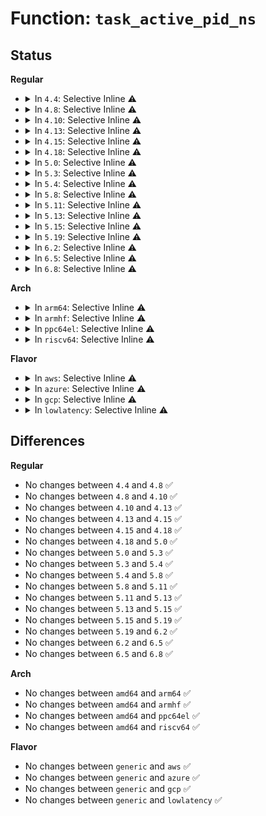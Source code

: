 # Function: <code>task_active_pid_ns</code>

## Status
<b>Regular</b>
<ul>
<li>
<details>
<summary>In <code>4.4</code>: Selective Inline ⚠️</summary>

```c
struct pid_namespace *task_active_pid_ns(struct task_struct *tsk);
```

**Collision:** Unique Global

**Inline:** Selective

**Transformation:** False

**Instances:**

```
In kernel/pid.c (ffffffff8109db2f)
Location: kernel/pid.c:545
Inline: True
Inline callers:
  - kernel/pid.c:find_get_pid
  - kernel/pid.c:pid_vnr
  - kernel/pid.c:__task_pid_nr_ns
  - kernel/pid.c:find_task_by_vpid
Direct callers:
  - kernel/fork.c:copy_process
  - kernel/fork.c:_do_fork
  - kernel/fork.c:_do_fork
  - kernel/exit.c:do_exit
  - kernel/sysctl_binary.c:do_sysctl
  - kernel/signal.c:__send_signal
  - kernel/signal.c:send_signal
  - kernel/signal.c:do_notify_parent_cldstop
  - kernel/signal.c:do_notify_parent
  - kernel/reboot.c:SYSC_reboot
  - kernel/acct.c:SyS_acct
  - kernel/acct.c:SyS_acct
  - kernel/acct.c:acct_process
  - kernel/cgroup.c:cgroup_pidlist_find
  - kernel/cgroup.c:pidlist_array_load
  - kernel/pid_namespace.c:pid_ns_ctl_handler
  - kernel/pid_namespace.c:pidns_get
  - kernel/pid_namespace.c:pidns_install
  - kernel/pid_namespace.c:copy_pid_ns
  - kernel/audit.c:audit_receive_msg
  - kernel/taskstats.c:add_del_listener
  - kernel/taskstats.c:taskstats_user_cmd
  - kernel/events/core.c:perf_event_alloc
  - fs/proc/root.c:proc_mount
  - fs/proc/loadavg.c:loadavg_proc_show
  - fs/fuse/dev.c:fuse_dev_do_write
  - fs/fuse/inode.c:fuse_conn_init
  - net/core/scm.c:__scm_send
```
**Symbols:**

```
ffffffff8109dd40-ffffffff8109dd67: task_active_pid_ns (STB_GLOBAL)
```
</details>
</li>
<li>
<details>
<summary>In <code>4.8</code>: Selective Inline ⚠️</summary>

```c
struct pid_namespace *task_active_pid_ns(struct task_struct *tsk);
```

**Collision:** Unique Global

**Inline:** Selective

**Transformation:** False

**Instances:**

```
In kernel/pid.c (ffffffff810a1439)
Location: kernel/pid.c:545
Inline: True
Inline callers:
  - kernel/pid.c:__task_pid_nr_ns
  - kernel/pid.c:pid_vnr
  - kernel/pid.c:find_get_pid
  - kernel/pid.c:find_task_by_vpid
Direct callers:
  - kernel/fork.c:_do_fork
  - kernel/fork.c:_do_fork
  - kernel/exit.c:do_exit
  - kernel/sysctl_binary.c:do_sysctl
  - kernel/signal.c:do_notify_parent_cldstop
  - kernel/signal.c:do_notify_parent
  - kernel/signal.c:send_signal
  - kernel/signal.c:__send_signal
  - kernel/reboot.c:SYSC_reboot
  - kernel/acct.c:acct_process
  - kernel/acct.c:SyS_acct
  - kernel/acct.c:SyS_acct
  - kernel/cgroup.c:cgroup_pidlist_start
  - kernel/cgroup.c:cgroup_pidlist_find
  - kernel/pid_namespace.c:pidns_install
  - kernel/pid_namespace.c:pidns_get
  - kernel/pid_namespace.c:pid_ns_ctl_handler
  - kernel/pid_namespace.c:copy_pid_ns
  - kernel/audit.c:audit_receive_msg
  - kernel/taskstats.c:taskstats_user_cmd
  - kernel/taskstats.c:add_del_listener
  - kernel/events/core.c:perf_event_alloc
  - fs/proc/root.c:proc_mount
  - fs/proc/loadavg.c:loadavg_proc_show
  - fs/fuse/dev.c:fuse_dev_do_write
  - fs/fuse/inode.c:fuse_conn_init
  - net/core/scm.c:__scm_send
```
**Symbols:**

```
ffffffff810a13a0-ffffffff810a13c7: task_active_pid_ns (STB_GLOBAL)
```
</details>
</li>
<li>
<details>
<summary>In <code>4.10</code>: Selective Inline ⚠️</summary>

```c
struct pid_namespace *task_active_pid_ns(struct task_struct *tsk);
```

**Collision:** Unique Global

**Inline:** Selective

**Transformation:** False

**Instances:**

```
In kernel/pid.c (ffffffff810a64f9)
Location: kernel/pid.c:545
Inline: True
Inline callers:
  - kernel/pid.c:__task_pid_nr_ns
  - kernel/pid.c:pid_vnr
  - kernel/pid.c:find_get_pid
  - kernel/pid.c:find_task_by_vpid
Direct callers:
  - kernel/fork.c:_do_fork
  - kernel/fork.c:_do_fork
  - kernel/exit.c:do_exit
  - kernel/sysctl_binary.c:do_sysctl
  - kernel/signal.c:do_notify_parent_cldstop
  - kernel/signal.c:do_notify_parent
  - kernel/signal.c:send_signal
  - kernel/signal.c:__send_signal
  - kernel/reboot.c:SYSC_reboot
  - kernel/acct.c:acct_process
  - kernel/acct.c:SyS_acct
  - kernel/acct.c:SyS_acct
  - kernel/cgroup.c:cgroup_pidlist_start
  - kernel/cgroup.c:cgroup_pidlist_find
  - kernel/pid_namespace.c:pidns_get_parent
  - kernel/pid_namespace.c:pidns_install
  - kernel/pid_namespace.c:pidns_get
  - kernel/pid_namespace.c:pid_ns_ctl_handler
  - kernel/pid_namespace.c:copy_pid_ns
  - kernel/audit.c:audit_receive_msg
  - kernel/taskstats.c:add_del_listener
  - kernel/events/core.c:perf_event_alloc
  - fs/proc/root.c:proc_mount
  - fs/proc/loadavg.c:loadavg_proc_show
  - fs/fuse/dev.c:fuse_dev_do_write
  - fs/fuse/inode.c:fuse_conn_init
  - net/core/scm.c:__scm_send
```
**Symbols:**

```
ffffffff810a6460-ffffffff810a6487: task_active_pid_ns (STB_GLOBAL)
```
</details>
</li>
<li>
<details>
<summary>In <code>4.13</code>: Selective Inline ⚠️</summary>

```c
struct pid_namespace *task_active_pid_ns(struct task_struct *tsk);
```

**Collision:** Unique Global

**Inline:** Selective

**Transformation:** False

**Instances:**

```
In kernel/pid.c (ffffffff810a347b)
Location: kernel/pid.c:543
Inline: True
Inline callers:
  - kernel/pid.c:__task_pid_nr_ns
  - kernel/pid.c:pid_vnr
  - kernel/pid.c:find_get_pid
  - kernel/pid.c:find_task_by_vpid
Direct callers:
  - kernel/fork.c:_do_fork
  - kernel/fork.c:_do_fork
  - kernel/exit.c:do_exit
  - kernel/signal.c:do_notify_parent_cldstop
  - kernel/signal.c:do_notify_parent
  - kernel/signal.c:send_signal
  - kernel/signal.c:__send_signal
  - kernel/reboot.c:SYSC_reboot
  - kernel/acct.c:acct_process
  - kernel/acct.c:SyS_acct
  - kernel/acct.c:SyS_acct
  - kernel/cgroup/cgroup-v1.c:cgroup_pidlist_start
  - kernel/cgroup/cgroup-v1.c:cgroup_pidlist_find
  - kernel/pid_namespace.c:pidns_get_parent
  - kernel/pid_namespace.c:pidns_install
  - kernel/pid_namespace.c:pidns_get
  - kernel/pid_namespace.c:pid_ns_ctl_handler
  - kernel/pid_namespace.c:copy_pid_ns
  - kernel/audit.c:audit_receive_msg
  - kernel/taskstats.c:add_del_listener
  - fs/proc/root.c:proc_mount
  - fs/proc/loadavg.c:loadavg_proc_show
  - fs/fuse/inode.c:fuse_conn_init
  - net/core/scm.c:__scm_send
```
**Symbols:**

```
ffffffff810a33e0-ffffffff810a3407: task_active_pid_ns (STB_GLOBAL)
```
</details>
</li>
<li>
<details>
<summary>In <code>4.15</code>: Selective Inline ⚠️</summary>

```c
struct pid_namespace *task_active_pid_ns(struct task_struct *tsk);
```

**Collision:** Unique Global

**Inline:** Selective

**Transformation:** False

**Instances:**

```
In kernel/pid.c (ffffffff810a9d09)
Location: kernel/pid.c:413
Inline: True
Inline callers:
  - kernel/pid.c:__task_pid_nr_ns
  - kernel/pid.c:pid_vnr
  - kernel/pid.c:find_get_pid
  - kernel/pid.c:find_task_by_vpid
Direct callers:
  - kernel/fork.c:_do_fork
  - kernel/fork.c:_do_fork
  - kernel/exit.c:do_exit
  - kernel/signal.c:do_notify_parent_cldstop
  - kernel/signal.c:do_notify_parent
  - kernel/signal.c:send_signal
  - kernel/signal.c:__send_signal
  - kernel/reboot.c:SYSC_reboot
  - kernel/acct.c:acct_process
  - kernel/acct.c:SyS_acct
  - kernel/acct.c:SyS_acct
  - kernel/cgroup/cgroup-v1.c:pidlist_array_load
  - kernel/cgroup/cgroup-v1.c:cgroup_pidlist_find
  - kernel/pid_namespace.c:pidns_get_parent
  - kernel/pid_namespace.c:pidns_install
  - kernel/pid_namespace.c:pidns_get
  - kernel/pid_namespace.c:pid_ns_ctl_handler
  - kernel/pid_namespace.c:copy_pid_ns
  - kernel/audit.c:audit_receive_msg
  - kernel/taskstats.c:add_del_listener
  - fs/locks.c:fcntl_getlk
  - fs/proc/root.c:proc_mount
  - fs/proc/loadavg.c:loadavg_proc_show
  - fs/fuse/inode.c:fuse_conn_init
  - net/core/scm.c:__scm_send
```
**Symbols:**

```
ffffffff810a9c00-ffffffff810a9c2b: task_active_pid_ns (STB_GLOBAL)
```
</details>
</li>
<li>
<details>
<summary>In <code>4.18</code>: Selective Inline ⚠️</summary>

```c
struct pid_namespace *task_active_pid_ns(struct task_struct *tsk);
```

**Collision:** Unique Global

**Inline:** Selective

**Transformation:** False

**Instances:**

```
In kernel/pid.c (ffffffff810b0878)
Location: kernel/pid.c:438
Inline: True
Inline callers:
  - kernel/pid.c:__task_pid_nr_ns
  - kernel/pid.c:pid_vnr
  - kernel/pid.c:find_get_pid
  - kernel/pid.c:find_task_by_vpid
Direct callers:
  - kernel/fork.c:_do_fork
  - kernel/fork.c:_do_fork
  - kernel/exit.c:do_exit
  - kernel/signal.c:do_notify_parent_cldstop
  - kernel/signal.c:do_notify_parent
  - kernel/signal.c:send_signal
  - kernel/signal.c:__send_signal
  - kernel/reboot.c:__do_sys_reboot
  - kernel/acct.c:acct_process
  - kernel/acct.c:__ia32_sys_acct
  - kernel/acct.c:__x64_sys_acct
  - kernel/acct.c:acct_on
  - kernel/cgroup/cgroup-v1.c:pidlist_array_load
  - kernel/cgroup/cgroup-v1.c:cgroup_pidlist_find
  - kernel/pid_namespace.c:pidns_get_parent
  - kernel/pid_namespace.c:pidns_install
  - kernel/pid_namespace.c:pidns_get
  - kernel/pid_namespace.c:pid_ns_ctl_handler
  - kernel/pid_namespace.c:copy_pid_ns
  - kernel/audit.c:audit_receive_msg
  - kernel/taskstats.c:add_del_listener
  - kernel/events/core.c:perf_event_alloc
  - fs/locks.c:fcntl_getlk
  - fs/proc/root.c:proc_mount
  - fs/proc/loadavg.c:loadavg_proc_show
  - fs/fuse/inode.c:fuse_conn_init
  - ipc/util.c:sysvipc_proc_open
  - net/core/scm.c:__scm_send
```
**Symbols:**

```
ffffffff810b0900-ffffffff810b092b: task_active_pid_ns (STB_GLOBAL)
```
</details>
</li>
<li>
<details>
<summary>In <code>5.0</code>: Selective Inline ⚠️</summary>

```c
struct pid_namespace *task_active_pid_ns(struct task_struct *tsk);
```

**Collision:** Unique Global

**Inline:** Selective

**Transformation:** False

**Instances:**

```
In kernel/pid.c (ffffffff810b99aa)
Location: kernel/pid.c:438
Inline: True
Inline callers:
  - kernel/pid.c:__task_pid_nr_ns
  - kernel/pid.c:pid_vnr
  - kernel/pid.c:find_get_pid
  - kernel/pid.c:find_task_by_vpid
Direct callers:
  - kernel/fork.c:_do_fork
  - kernel/fork.c:_do_fork
  - kernel/exit.c:do_exit
  - kernel/signal.c:do_notify_parent_cldstop
  - kernel/signal.c:do_notify_parent
  - kernel/signal.c:send_signal
  - kernel/signal.c:__send_signal
  - kernel/reboot.c:__do_sys_reboot
  - kernel/acct.c:acct_process
  - kernel/acct.c:__ia32_sys_acct
  - kernel/acct.c:__x64_sys_acct
  - kernel/acct.c:acct_on
  - kernel/cgroup/cgroup-v1.c:pidlist_array_load
  - kernel/cgroup/cgroup-v1.c:cgroup_pidlist_find
  - kernel/pid_namespace.c:pidns_get_parent
  - kernel/pid_namespace.c:pidns_install
  - kernel/pid_namespace.c:pidns_get
  - kernel/pid_namespace.c:pid_ns_ctl_handler
  - kernel/pid_namespace.c:copy_pid_ns
  - kernel/audit.c:audit_receive_msg
  - kernel/taskstats.c:add_del_listener
  - kernel/events/core.c:perf_event_alloc
  - fs/locks.c:fcntl_getlk
  - fs/proc/root.c:proc_mount
  - fs/proc/loadavg.c:loadavg_proc_show
  - fs/fuse/inode.c:fuse_conn_init
  - ipc/util.c:sysvipc_proc_open
  - net/core/scm.c:__scm_send
```
**Symbols:**

```
ffffffff810b99e0-ffffffff810b9a07: task_active_pid_ns (STB_GLOBAL)
```
</details>
</li>
<li>
<details>
<summary>In <code>5.3</code>: Selective Inline ⚠️</summary>

```c
struct pid_namespace *task_active_pid_ns(struct task_struct *tsk);
```

**Collision:** Unique Global

**Inline:** Selective

**Transformation:** False

**Instances:**

```
In kernel/pid.c (ffffffff810bf7b2)
Location: kernel/pid.c:441
Inline: True
Inline callers:
  - kernel/pid.c:__task_pid_nr_ns
  - kernel/pid.c:pid_vnr
  - kernel/pid.c:find_get_pid
  - kernel/pid.c:find_task_by_vpid
Direct callers:
  - kernel/fork.c:_do_fork
  - kernel/fork.c:_do_fork
  - kernel/fork.c:copy_process
  - kernel/exit.c:do_exit
  - kernel/signal.c:__ia32_sys_pidfd_send_signal
  - kernel/signal.c:__x64_sys_pidfd_send_signal
  - kernel/signal.c:do_notify_parent_cldstop
  - kernel/signal.c:do_notify_parent
  - kernel/signal.c:send_signal
  - kernel/signal.c:__send_signal
  - kernel/reboot.c:__do_sys_reboot
  - kernel/acct.c:acct_process
  - kernel/acct.c:__ia32_sys_acct
  - kernel/acct.c:__x64_sys_acct
  - kernel/acct.c:acct_on
  - kernel/cgroup/cgroup-v1.c:pidlist_array_load
  - kernel/cgroup/cgroup-v1.c:cgroup_pidlist_find
  - kernel/pid_namespace.c:pidns_get_parent
  - kernel/pid_namespace.c:pidns_install
  - kernel/pid_namespace.c:pidns_get
  - kernel/pid_namespace.c:pid_ns_ctl_handler
  - kernel/pid_namespace.c:copy_pid_ns
  - kernel/audit.c:audit_receive_msg
  - kernel/taskstats.c:add_del_listener
  - kernel/events/core.c:perf_event_alloc
  - fs/locks.c:fcntl_getlk
  - fs/proc/root.c:proc_init_fs_context
  - fs/proc/loadavg.c:loadavg_proc_show
  - fs/fuse/inode.c:fuse_conn_init
  - ipc/util.c:sysvipc_proc_open
  - net/core/scm.c:__scm_send
```
**Symbols:**

```
ffffffff810bf6b0-ffffffff810bf6d3: task_active_pid_ns (STB_GLOBAL)
```
</details>
</li>
<li>
<details>
<summary>In <code>5.4</code>: Selective Inline ⚠️</summary>

```c
struct pid_namespace *task_active_pid_ns(struct task_struct *tsk);
```

**Collision:** Unique Global

**Inline:** Selective

**Transformation:** False

**Instances:**

```
In kernel/pid.c (ffffffff810c5b84)
Location: kernel/pid.c:441
Inline: True
Inline callers:
  - kernel/pid.c:__task_pid_nr_ns
  - kernel/pid.c:pid_vnr
  - kernel/pid.c:find_get_pid
  - kernel/pid.c:find_task_by_vpid
Direct callers:
  - kernel/fork.c:_do_fork
  - kernel/fork.c:_do_fork
  - kernel/fork.c:copy_process
  - kernel/exit.c:do_exit
  - kernel/signal.c:__ia32_sys_pidfd_send_signal
  - kernel/signal.c:__x64_sys_pidfd_send_signal
  - kernel/signal.c:do_notify_parent_cldstop
  - kernel/signal.c:do_notify_parent
  - kernel/signal.c:send_signal
  - kernel/signal.c:__send_signal
  - kernel/reboot.c:__do_sys_reboot
  - kernel/acct.c:acct_process
  - kernel/acct.c:__ia32_sys_acct
  - kernel/acct.c:__x64_sys_acct
  - kernel/acct.c:acct_on
  - kernel/cgroup/cgroup-v1.c:pidlist_array_load
  - kernel/cgroup/cgroup-v1.c:cgroup_pidlist_find
  - kernel/pid_namespace.c:pidns_get_parent
  - kernel/pid_namespace.c:pidns_install
  - kernel/pid_namespace.c:pidns_get
  - kernel/pid_namespace.c:pid_ns_ctl_handler
  - kernel/pid_namespace.c:copy_pid_ns
  - kernel/audit.c:audit_receive_msg
  - kernel/taskstats.c:add_del_listener
  - kernel/events/core.c:perf_event_alloc
  - fs/locks.c:fcntl_getlk
  - fs/proc/root.c:proc_init_fs_context
  - fs/proc/loadavg.c:loadavg_proc_show
  - fs/fuse/inode.c:fuse_conn_init
  - ipc/util.c:sysvipc_proc_open
  - net/core/scm.c:__scm_send
```
**Symbols:**

```
ffffffff810c5a80-ffffffff810c5aa3: task_active_pid_ns (STB_GLOBAL)
```
</details>
</li>
<li>
<details>
<summary>In <code>5.8</code>: Selective Inline ⚠️</summary>

```c
struct pid_namespace *task_active_pid_ns(struct task_struct *tsk);
```

**Collision:** Unique Global

**Inline:** Selective

**Transformation:** False

**Instances:**

```
In kernel/pid.c (ffffffff810cd40a)
Location: kernel/pid.c:506
Inline: True
Inline callers:
  - kernel/pid.c:__task_pid_nr_ns
  - kernel/pid.c:pid_vnr
  - kernel/pid.c:find_get_pid
  - kernel/pid.c:find_get_task_by_vpid
Direct callers:
  - kernel/fork.c:_do_fork
  - kernel/fork.c:_do_fork
  - kernel/fork.c:copy_process
  - kernel/exit.c:find_child_reaper
  - kernel/signal.c:__do_sys_pidfd_send_signal
  - kernel/signal.c:do_notify_parent_cldstop
  - kernel/signal.c:do_notify_parent
  - kernel/signal.c:send_signal
  - kernel/signal.c:__send_signal
  - kernel/nsproxy.c:validate_nsset
  - kernel/reboot.c:__do_sys_reboot
  - kernel/acct.c:acct_process
  - kernel/acct.c:__ia32_sys_acct
  - kernel/acct.c:__x64_sys_acct
  - kernel/acct.c:acct_on
  - kernel/cgroup/cgroup-v1.c:cgroup_pidlist_start
  - kernel/cgroup/cgroup-v1.c:cgroup_pidlist_find_create
  - kernel/cgroup/cgroup-v1.c:cgroup_pidlist_find_create
  - kernel/pid_namespace.c:pidns_get_parent
  - kernel/pid_namespace.c:pidns_install
  - kernel/pid_namespace.c:pidns_get
  - kernel/pid_namespace.c:pid_ns_ctl_handler
  - kernel/pid_namespace.c:copy_pid_ns
  - kernel/audit.c:audit_receive_msg
  - kernel/taskstats.c:add_del_listener
  - kernel/taskstats.c:fill_stats_for_pid
  - kernel/bpf/helpers.c:bpf_get_ns_current_pid_tgid
  - kernel/bpf/task_iter.c:init_seq_pidns
  - kernel/events/core.c:perf_event_alloc
  - fs/exec.c:exec_binprm
  - fs/locks.c:fcntl_getlk
  - fs/proc/root.c:proc_init_fs_context
  - fs/proc/loadavg.c:loadavg_proc_show
  - fs/fuse/inode.c:fuse_conn_init
  - ipc/util.c:sysvipc_proc_open
  - net/core/scm.c:__scm_send
```
**Symbols:**

```
ffffffff810cd430-ffffffff810cd453: task_active_pid_ns (STB_GLOBAL)
```
</details>
</li>
<li>
<details>
<summary>In <code>5.11</code>: Selective Inline ⚠️</summary>

```c
struct pid_namespace *task_active_pid_ns(struct task_struct *tsk);
```

**Collision:** Unique Global

**Inline:** Selective

**Transformation:** False

**Instances:**

```
In kernel/pid.c (ffffffff810c7fb5)
Location: kernel/pid.c:507
Inline: True
Inline callers:
  - kernel/pid.c:__task_pid_nr_ns
  - kernel/pid.c:pid_vnr
  - kernel/pid.c:find_get_pid
  - kernel/pid.c:find_get_task_by_vpid
Direct callers:
  - kernel/fork.c:kernel_clone
  - kernel/fork.c:kernel_clone
  - kernel/fork.c:copy_process
  - kernel/exit.c:find_child_reaper
  - kernel/signal.c:__do_sys_pidfd_send_signal
  - kernel/signal.c:do_notify_parent_cldstop
  - kernel/signal.c:do_notify_parent
  - kernel/signal.c:send_signal
  - kernel/signal.c:__send_signal
  - kernel/nsproxy.c:validate_nsset
  - kernel/reboot.c:__do_sys_reboot
  - kernel/acct.c:acct_process
  - kernel/acct.c:__ia32_sys_acct
  - kernel/acct.c:__x64_sys_acct
  - kernel/acct.c:acct_on
  - kernel/cgroup/cgroup-v1.c:cgroup_pidlist_start
  - kernel/cgroup/cgroup-v1.c:cgroup_pidlist_find_create
  - kernel/cgroup/cgroup-v1.c:cgroup_pidlist_find_create
  - kernel/pid_namespace.c:pidns_get_parent
  - kernel/pid_namespace.c:pidns_install
  - kernel/pid_namespace.c:pidns_get
  - kernel/pid_namespace.c:pid_ns_ctl_handler
  - kernel/pid_namespace.c:copy_pid_ns
  - kernel/audit.c:audit_receive_msg
  - kernel/taskstats.c:add_del_listener
  - kernel/taskstats.c:fill_stats_for_pid
  - kernel/bpf/helpers.c:bpf_get_ns_current_pid_tgid
  - kernel/bpf/task_iter.c:init_seq_pidns
  - kernel/events/core.c:perf_event_alloc
  - fs/exec.c:exec_binprm
  - fs/locks.c:fcntl_getlk
  - fs/proc/root.c:proc_init_fs_context
  - fs/proc/loadavg.c:loadavg_proc_show
  - fs/fuse/inode.c:fuse_conn_init
  - ipc/util.c:sysvipc_proc_open
  - net/core/scm.c:__scm_send
```
**Symbols:**

```
ffffffff810c7ec0-ffffffff810c7ee3: task_active_pid_ns (STB_GLOBAL)
```
</details>
</li>
<li>
<details>
<summary>In <code>5.13</code>: Selective Inline ⚠️</summary>

```c
struct pid_namespace *task_active_pid_ns(struct task_struct *tsk);
```

**Collision:** Unique Global

**Inline:** Selective

**Transformation:** False

**Instances:**

```
In kernel/pid.c (ffffffff810c9a55)
Location: kernel/pid.c:507
Inline: True
Inline callers:
  - kernel/pid.c:__task_pid_nr_ns
  - kernel/pid.c:pid_vnr
  - kernel/pid.c:find_get_pid
  - kernel/pid.c:find_get_task_by_vpid
Direct callers:
  - kernel/fork.c:kernel_clone
  - kernel/fork.c:kernel_clone
  - kernel/fork.c:copy_process
  - kernel/exit.c:forget_original_parent
  - kernel/signal.c:__do_sys_pidfd_send_signal
  - kernel/signal.c:do_notify_parent_cldstop
  - kernel/signal.c:do_notify_parent
  - kernel/signal.c:send_signal
  - kernel/signal.c:__send_signal
  - kernel/nsproxy.c:validate_nsset
  - kernel/reboot.c:__do_sys_reboot
  - kernel/acct.c:acct_process
  - kernel/acct.c:__ia32_sys_acct
  - kernel/acct.c:__x64_sys_acct
  - kernel/acct.c:acct_on
  - kernel/cgroup/cgroup-v1.c:cgroup_pidlist_start
  - kernel/cgroup/cgroup-v1.c:pidlist_array_load
  - kernel/cgroup/cgroup-v1.c:pidlist_array_load
  - kernel/pid_namespace.c:pidns_get_parent
  - kernel/pid_namespace.c:pidns_install
  - kernel/pid_namespace.c:pidns_get
  - kernel/pid_namespace.c:pid_ns_ctl_handler
  - kernel/pid_namespace.c:copy_pid_ns
  - kernel/audit.c:audit_receive_msg
  - kernel/taskstats.c:cmd_attr_pid
  - kernel/taskstats.c:add_del_listener
  - kernel/bpf/helpers.c:bpf_get_ns_current_pid_tgid
  - kernel/bpf/task_iter.c:init_seq_pidns
  - kernel/events/core.c:perf_event_alloc
  - fs/exec.c:exec_binprm
  - fs/locks.c:fcntl_getlk
  - fs/proc/root.c:proc_init_fs_context
  - fs/proc/loadavg.c:loadavg_proc_show
  - fs/fuse/inode.c:fuse_conn_init
  - ipc/util.c:sysvipc_proc_open
  - net/core/scm.c:__scm_send
```
**Symbols:**

```
ffffffff810c9960-ffffffff810c9983: task_active_pid_ns (STB_GLOBAL)
```
</details>
</li>
<li>
<details>
<summary>In <code>5.15</code>: Selective Inline ⚠️</summary>

```c
struct pid_namespace *task_active_pid_ns(struct task_struct *tsk);
```

**Collision:** Unique Global

**Inline:** Selective

**Transformation:** False

**Instances:**

```
In kernel/pid.c (ffffffff810dc9c2)
Location: kernel/pid.c:507
Inline: True
Inline callers:
  - kernel/pid.c:__task_pid_nr_ns
  - kernel/pid.c:pid_vnr
  - kernel/pid.c:find_get_pid
  - kernel/pid.c:find_get_task_by_vpid
Direct callers:
  - kernel/fork.c:kernel_clone
  - kernel/fork.c:kernel_clone
  - kernel/fork.c:copy_process
  - kernel/exit.c:forget_original_parent
  - kernel/signal.c:__do_sys_pidfd_send_signal
  - kernel/signal.c:do_notify_parent_cldstop
  - kernel/signal.c:do_notify_parent
  - kernel/signal.c:send_signal
  - kernel/signal.c:__send_signal
  - kernel/nsproxy.c:validate_nsset
  - kernel/reboot.c:__do_sys_reboot
  - kernel/acct.c:acct_process
  - kernel/acct.c:__ia32_sys_acct
  - kernel/acct.c:__x64_sys_acct
  - kernel/acct.c:acct_on
  - kernel/cgroup/cgroup-v1.c:cgroup_pidlist_start
  - kernel/cgroup/cgroup-v1.c:pidlist_array_load
  - kernel/cgroup/cgroup-v1.c:pidlist_array_load
  - kernel/pid_namespace.c:pidns_get_parent
  - kernel/pid_namespace.c:pidns_install
  - kernel/pid_namespace.c:pidns_get
  - kernel/pid_namespace.c:pid_ns_ctl_handler
  - kernel/pid_namespace.c:copy_pid_ns
  - kernel/audit.c:audit_receive_msg
  - kernel/taskstats.c:cmd_attr_pid
  - kernel/taskstats.c:add_del_listener
  - kernel/bpf/helpers.c:bpf_get_ns_current_pid_tgid
  - kernel/bpf/task_iter.c:init_seq_pidns
  - kernel/events/core.c:perf_event_alloc
  - fs/exec.c:exec_binprm
  - fs/locks.c:fcntl_getlk
  - fs/proc/root.c:proc_init_fs_context
  - fs/proc/loadavg.c:loadavg_proc_show
  - fs/fuse/inode.c:fuse_conn_init
  - ipc/util.c:sysvipc_proc_open
  - net/core/scm.c:__scm_send
```
**Symbols:**

```
ffffffff810dc8c0-ffffffff810dc8e3: task_active_pid_ns (STB_GLOBAL)
```
</details>
</li>
<li>
<details>
<summary>In <code>5.19</code>: Selective Inline ⚠️</summary>

```c
struct pid_namespace *task_active_pid_ns(struct task_struct *tsk);
```

**Collision:** Unique Global

**Inline:** Selective

**Transformation:** False

**Instances:**

```
In kernel/pid.c (ffffffff810f7558)
Location: kernel/pid.c:507
Inline: True
Inline callers:
  - kernel/pid.c:__ia32_sys_pidfd_open
  - kernel/pid.c:__x64_sys_pidfd_open
  - kernel/pid.c:__task_pid_nr_ns
  - kernel/pid.c:pid_vnr
  - kernel/pid.c:find_get_task_by_vpid
Direct callers:
  - kernel/fork.c:kernel_clone
  - kernel/fork.c:kernel_clone
  - kernel/fork.c:copy_process
  - kernel/exit.c:forget_original_parent
  - kernel/signal.c:__do_sys_pidfd_send_signal
  - kernel/signal.c:do_notify_parent_cldstop
  - kernel/signal.c:do_notify_parent
  - kernel/signal.c:send_signal_locked
  - kernel/signal.c:__send_signal_locked
  - kernel/nsproxy.c:validate_nsset
  - kernel/reboot.c:__do_sys_reboot
  - kernel/acct.c:acct_process
  - kernel/acct.c:__ia32_sys_acct
  - kernel/acct.c:__x64_sys_acct
  - kernel/acct.c:acct_on
  - kernel/cgroup/cgroup-v1.c:cgroup_pidlist_start
  - kernel/cgroup/cgroup-v1.c:pidlist_array_load
  - kernel/cgroup/cgroup-v1.c:pidlist_array_load
  - kernel/pid_namespace.c:pidns_get_parent
  - kernel/pid_namespace.c:pidns_install
  - kernel/pid_namespace.c:pidns_get
  - kernel/pid_namespace.c:pid_ns_ctl_handler
  - kernel/pid_namespace.c:copy_pid_ns
  - kernel/audit.c:audit_receive_msg
  - kernel/taskstats.c:cmd_attr_pid
  - kernel/taskstats.c:add_del_listener
  - kernel/bpf/helpers.c:bpf_get_ns_current_pid_tgid
  - kernel/bpf/task_iter.c:init_seq_pidns
  - kernel/events/core.c:perf_event_alloc
  - fs/exec.c:exec_binprm
  - fs/locks.c:fcntl_getlk
  - fs/proc/root.c:proc_init_fs_context
  - fs/proc/loadavg.c:loadavg_proc_show
  - fs/fuse/inode.c:fuse_conn_init
  - ipc/util.c:sysvipc_proc_open
  - net/core/scm.c:__scm_send
```
**Symbols:**

```
ffffffff810f6080-ffffffff810f60ab: task_active_pid_ns (STB_GLOBAL)
```
</details>
</li>
<li>
<details>
<summary>In <code>6.2</code>: Selective Inline ⚠️</summary>

```c
struct pid_namespace *task_active_pid_ns(struct task_struct *tsk);
```

**Collision:** Unique Global

**Inline:** Selective

**Transformation:** False

**Instances:**

```
In kernel/pid.c (ffffffff81119cd8)
Location: kernel/pid.c:507
Inline: True
Inline callers:
  - kernel/pid.c:__ia32_sys_pidfd_open
  - kernel/pid.c:__x64_sys_pidfd_open
  - kernel/pid.c:__task_pid_nr_ns
  - kernel/pid.c:pid_vnr
  - kernel/pid.c:find_get_task_by_vpid
Direct callers:
  - kernel/fork.c:kernel_clone
  - kernel/fork.c:kernel_clone
  - kernel/fork.c:copy_process
  - kernel/exit.c:forget_original_parent
  - kernel/signal.c:__do_sys_pidfd_send_signal
  - kernel/signal.c:do_notify_parent_cldstop
  - kernel/signal.c:do_notify_parent
  - kernel/signal.c:send_signal_locked
  - kernel/signal.c:__send_signal_locked
  - kernel/nsproxy.c:validate_nsset
  - kernel/reboot.c:__do_sys_reboot
  - kernel/acct.c:acct_process
  - kernel/acct.c:__ia32_sys_acct
  - kernel/acct.c:__x64_sys_acct
  - kernel/acct.c:acct_on
  - kernel/cgroup/cgroup-v1.c:cgroup_pidlist_start
  - kernel/cgroup/cgroup-v1.c:pidlist_array_load
  - kernel/cgroup/cgroup-v1.c:pidlist_array_load
  - kernel/pid_namespace.c:pidns_get_parent
  - kernel/pid_namespace.c:pidns_install
  - kernel/pid_namespace.c:pidns_get
  - kernel/pid_namespace.c:pid_ns_ctl_handler
  - kernel/pid_namespace.c:copy_pid_ns
  - kernel/audit.c:audit_receive_msg
  - kernel/taskstats.c:cmd_attr_pid
  - kernel/taskstats.c:add_del_listener
  - kernel/bpf/helpers.c:bpf_get_ns_current_pid_tgid
  - kernel/bpf/task_iter.c:init_seq_pidns
  - kernel/bpf/task_iter.c:bpf_iter_attach_task
  - kernel/events/core.c:perf_event_alloc
  - fs/exec.c:exec_binprm
  - fs/locks.c:fcntl_getlk
  - fs/proc/root.c:proc_init_fs_context
  - fs/proc/loadavg.c:loadavg_proc_show
  - fs/fuse/inode.c:fuse_conn_init
  - ipc/util.c:sysvipc_proc_open
  - net/core/scm.c:__scm_send
```
**Symbols:**

```
ffffffff81118600-ffffffff8111862b: task_active_pid_ns (STB_GLOBAL)
```
</details>
</li>
<li>
<details>
<summary>In <code>6.5</code>: Selective Inline ⚠️</summary>

```c
struct pid_namespace *task_active_pid_ns(struct task_struct *tsk);
```

**Collision:** Unique Global

**Inline:** Selective

**Transformation:** False

**Instances:**

```
In kernel/pid.c (ffffffff81125de9)
Location: kernel/pid.c:510
Inline: True
Inline callers:
  - kernel/pid.c:__ia32_sys_pidfd_open
  - kernel/pid.c:__x64_sys_pidfd_open
  - kernel/pid.c:__task_pid_nr_ns
  - kernel/pid.c:pid_vnr
  - kernel/pid.c:find_get_task_by_vpid
Direct callers:
  - kernel/fork.c:kernel_clone
  - kernel/fork.c:kernel_clone
  - kernel/fork.c:copy_process
  - kernel/exit.c:forget_original_parent
  - kernel/signal.c:__do_sys_pidfd_send_signal
  - kernel/signal.c:do_notify_parent_cldstop
  - kernel/signal.c:do_notify_parent
  - kernel/signal.c:send_signal_locked
  - kernel/signal.c:__send_signal_locked
  - kernel/nsproxy.c:validate_nsset
  - kernel/reboot.c:__do_sys_reboot
  - kernel/acct.c:acct_process
  - kernel/acct.c:__ia32_sys_acct
  - kernel/acct.c:__x64_sys_acct
  - kernel/acct.c:acct_on
  - kernel/cgroup/cgroup-v1.c:cgroup_pidlist_start
  - kernel/cgroup/cgroup-v1.c:pidlist_array_load
  - kernel/cgroup/cgroup-v1.c:pidlist_array_load
  - kernel/pid_namespace.c:pidns_get_parent
  - kernel/pid_namespace.c:pidns_install
  - kernel/pid_namespace.c:pidns_get
  - kernel/pid_namespace.c:pid_ns_ctl_handler
  - kernel/pid_namespace.c:copy_pid_ns
  - kernel/pid_namespace.c:pid_mfd_noexec_dointvec_minmax
  - kernel/audit.c:audit_receive_msg
  - kernel/taskstats.c:cmd_attr_pid
  - kernel/taskstats.c:add_del_listener
  - kernel/bpf/helpers.c:bpf_get_ns_current_pid_tgid
  - kernel/bpf/task_iter.c:init_seq_pidns
  - kernel/bpf/task_iter.c:bpf_iter_attach_task
  - kernel/events/core.c:perf_event_alloc
  - mm/memfd.c:__do_sys_memfd_create
  - mm/memfd.c:__do_sys_memfd_create
  - fs/exec.c:exec_binprm
  - fs/locks.c:fcntl_getlk
  - fs/proc/root.c:proc_init_fs_context
  - fs/proc/loadavg.c:loadavg_proc_show
  - fs/fuse/inode.c:fuse_conn_init
  - ipc/util.c:sysvipc_proc_open
  - net/core/scm.c:__scm_send
```
**Symbols:**

```
ffffffff81125840-ffffffff8112586b: task_active_pid_ns (STB_GLOBAL)
```
</details>
</li>
<li>
<details>
<summary>In <code>6.8</code>: Selective Inline ⚠️</summary>

```c
struct pid_namespace *task_active_pid_ns(struct task_struct *tsk);
```

**Collision:** Unique Global

**Inline:** Selective

**Transformation:** False

**Instances:**

```
In kernel/pid.c (ffffffff811303e9)
Location: kernel/pid.c:510
Inline: True
Inline callers:
  - kernel/pid.c:__ia32_sys_pidfd_open
  - kernel/pid.c:__x64_sys_pidfd_open
  - kernel/pid.c:__task_pid_nr_ns
  - kernel/pid.c:pid_vnr
  - kernel/pid.c:find_get_task_by_vpid
Direct callers:
  - kernel/fork.c:kernel_clone
  - kernel/fork.c:kernel_clone
  - kernel/fork.c:copy_process
  - kernel/exit.c:forget_original_parent
  - kernel/signal.c:__do_sys_pidfd_send_signal
  - kernel/signal.c:do_notify_parent_cldstop
  - kernel/signal.c:do_notify_parent
  - kernel/signal.c:send_signal_locked
  - kernel/signal.c:__send_signal_locked
  - kernel/nsproxy.c:validate_nsset
  - kernel/reboot.c:__do_sys_reboot
  - kernel/acct.c:acct_process
  - kernel/acct.c:__ia32_sys_acct
  - kernel/acct.c:__x64_sys_acct
  - kernel/acct.c:acct_on
  - kernel/cgroup/cgroup-v1.c:cgroup_pidlist_start
  - kernel/cgroup/cgroup-v1.c:pidlist_array_load
  - kernel/cgroup/cgroup-v1.c:pidlist_array_load
  - kernel/pid_namespace.c:pidns_get_parent
  - kernel/pid_namespace.c:pidns_install
  - kernel/pid_namespace.c:pidns_get
  - kernel/pid_namespace.c:pid_ns_ctl_handler
  - kernel/pid_namespace.c:copy_pid_ns
  - kernel/pid_namespace.c:pid_mfd_noexec_dointvec_minmax
  - kernel/audit.c:audit_receive_msg
  - kernel/taskstats.c:cmd_attr_pid
  - kernel/taskstats.c:add_del_listener
  - kernel/trace/bpf_trace.c:bpf_uprobe_multi_link_fill_link_info
  - kernel/bpf/helpers.c:bpf_get_ns_current_pid_tgid
  - kernel/bpf/task_iter.c:init_seq_pidns
  - kernel/bpf/task_iter.c:bpf_iter_attach_task
  - kernel/events/core.c:perf_event_alloc
  - mm/memfd.c:__do_sys_memfd_create
  - fs/exec.c:exec_binprm
  - fs/locks.c:fcntl_getlk
  - fs/proc/root.c:proc_init_fs_context
  - fs/proc/loadavg.c:loadavg_proc_show
  - fs/fuse/inode.c:fuse_conn_init
  - ipc/util.c:sysvipc_proc_open
  - net/core/scm.c:__scm_send
```
**Symbols:**

```
ffffffff8112fe40-ffffffff8112fe6b: task_active_pid_ns (STB_GLOBAL)
```
</details>
</li>
</ul>
<b>Arch</b>
<ul>
<li>
<details>
<summary>In <code>arm64</code>: Selective Inline ⚠️</summary>

```c
struct pid_namespace *task_active_pid_ns(struct task_struct *tsk);
```

**Collision:** Unique Global

**Inline:** Selective

**Transformation:** False

**Instances:**

```
In kernel/pid.c (ffff8000101240b0)
Location: kernel/pid.c:441
Inline: True
Inline callers:
  - kernel/pid.c:__task_pid_nr_ns
  - kernel/pid.c:pid_vnr
  - kernel/pid.c:find_get_pid
  - kernel/pid.c:find_task_by_vpid
Direct callers:
  - kernel/fork.c:_do_fork
  - kernel/fork.c:_do_fork
  - kernel/fork.c:copy_process
  - kernel/exit.c:do_exit
  - kernel/signal.c:__arm64_sys_pidfd_send_signal
  - kernel/signal.c:do_notify_parent_cldstop
  - kernel/signal.c:do_notify_parent
  - kernel/signal.c:send_signal
  - kernel/signal.c:__send_signal
  - kernel/reboot.c:__do_sys_reboot
  - kernel/acct.c:acct_process
  - kernel/acct.c:__arm64_sys_acct
  - kernel/acct.c:__arm64_sys_acct
  - kernel/cgroup/cgroup-v1.c:pidlist_array_load
  - kernel/cgroup/cgroup-v1.c:cgroup_pidlist_find
  - kernel/pid_namespace.c:pidns_get_parent
  - kernel/pid_namespace.c:pidns_install
  - kernel/pid_namespace.c:pidns_get
  - kernel/pid_namespace.c:pid_ns_ctl_handler
  - kernel/pid_namespace.c:copy_pid_ns
  - kernel/audit.c:audit_receive_msg
  - kernel/taskstats.c:taskstats_user_cmd
  - kernel/taskstats.c:add_del_listener
  - kernel/events/core.c:perf_event_alloc
  - fs/locks.c:fcntl_getlk
  - fs/proc/root.c:proc_init_fs_context
  - fs/proc/loadavg.c:loadavg_proc_show
  - fs/fuse/inode.c:fuse_conn_init
  - ipc/util.c:sysvipc_proc_open
  - net/core/scm.c:__scm_send
```
**Symbols:**

```
ffff800010123fe8-ffff800010124020: task_active_pid_ns (STB_GLOBAL)
```
</details>
</li>
<li>
<details>
<summary>In <code>armhf</code>: Selective Inline ⚠️</summary>

```c
struct pid_namespace *task_active_pid_ns(struct task_struct *tsk);
```

**Collision:** Unique Global

**Inline:** Selective

**Transformation:** False

**Instances:**

```
In kernel/pid.c (c03773ec)
Location: kernel/pid.c:441
Inline: True
Inline callers:
  - kernel/pid.c:__task_pid_nr_ns
  - kernel/pid.c:pid_vnr
  - kernel/pid.c:find_task_by_vpid
  - kernel/pid.c:find_vpid
Direct callers:
  - kernel/fork.c:_do_fork
  - kernel/fork.c:_do_fork
  - kernel/fork.c:copy_process
  - kernel/exit.c:do_exit
  - kernel/signal.c:__se_sys_pidfd_send_signal
  - kernel/signal.c:do_notify_parent_cldstop
  - kernel/signal.c:do_notify_parent
  - kernel/signal.c:send_signal
  - kernel/signal.c:__send_signal
  - kernel/reboot.c:__do_sys_reboot
  - kernel/acct.c:acct_process
  - kernel/acct.c:__se_sys_acct
  - kernel/acct.c:__se_sys_acct
  - kernel/cgroup/cgroup-v1.c:cgroup_pidlist_start
  - kernel/cgroup/cgroup-v1.c:cgroup_pidlist_find
  - kernel/pid_namespace.c:pidns_get_parent
  - kernel/pid_namespace.c:pidns_install
  - kernel/pid_namespace.c:pidns_get
  - kernel/pid_namespace.c:pid_ns_ctl_handler
  - kernel/pid_namespace.c:copy_pid_ns
  - kernel/audit.c:audit_receive_msg
  - kernel/taskstats.c:taskstats_user_cmd
  - kernel/taskstats.c:add_del_listener
  - kernel/events/core.c:perf_event_alloc
  - fs/exec.c:__do_execve_file
  - fs/locks.c:fcntl_getlk64
  - fs/locks.c:fcntl_getlk
  - fs/proc/root.c:proc_init_fs_context
  - fs/proc/loadavg.c:loadavg_proc_show
  - fs/fuse/inode.c:fuse_conn_init
  - ipc/util.c:sysvipc_proc_open
  - net/core/scm.c:__scm_send
```
**Symbols:**

```
c0377344-c0377370: task_active_pid_ns (STB_GLOBAL)
```
</details>
</li>
<li>
<details>
<summary>In <code>ppc64el</code>: Selective Inline ⚠️</summary>

```c
struct pid_namespace *task_active_pid_ns(struct task_struct *tsk);
```

**Collision:** Unique Global

**Inline:** Selective

**Transformation:** False

**Instances:**

```
In kernel/pid.c (c00000000016de04)
Location: kernel/pid.c:441
Inline: True
Inline callers:
  - kernel/pid.c:__task_pid_nr_ns
  - kernel/pid.c:pid_vnr
  - kernel/pid.c:find_get_pid
  - kernel/pid.c:find_task_by_vpid
Direct callers:
  - kernel/fork.c:_do_fork
  - kernel/fork.c:_do_fork
  - kernel/fork.c:copy_process
  - kernel/exit.c:do_exit
  - kernel/signal.c:__se_sys_pidfd_send_signal
  - kernel/signal.c:do_notify_parent_cldstop
  - kernel/signal.c:do_notify_parent
  - kernel/signal.c:send_signal
  - kernel/signal.c:__send_signal
  - kernel/reboot.c:__do_sys_reboot
  - kernel/acct.c:acct_process
  - kernel/acct.c:__se_sys_acct
  - kernel/acct.c:__se_sys_acct
  - kernel/cgroup/cgroup-v1.c:pidlist_array_load
  - kernel/cgroup/cgroup-v1.c:cgroup_pidlist_find
  - kernel/pid_namespace.c:pidns_get_parent
  - kernel/pid_namespace.c:pidns_install
  - kernel/pid_namespace.c:pidns_get
  - kernel/pid_namespace.c:pid_ns_ctl_handler
  - kernel/pid_namespace.c:copy_pid_ns
  - kernel/audit.c:audit_receive_msg
  - kernel/taskstats.c:taskstats_user_cmd
  - kernel/taskstats.c:add_del_listener
  - fs/locks.c:fcntl_getlk
  - fs/proc/root.c:proc_init_fs_context
  - fs/proc/loadavg.c:loadavg_proc_show
  - fs/fuse/inode.c:fuse_conn_init
  - ipc/util.c:sysvipc_proc_open
  - net/core/scm.c:__scm_send
```
**Symbols:**

```
c00000000016dc80-c00000000016dcac: task_active_pid_ns (STB_GLOBAL)
```
</details>
</li>
<li>
<details>
<summary>In <code>riscv64</code>: Selective Inline ⚠️</summary>

```c
struct pid_namespace *task_active_pid_ns(struct task_struct *tsk);
```

**Collision:** Unique Global

**Inline:** Selective

**Transformation:** False

**Instances:**

```
In kernel/pid.c (ffffffe0000dc3da)
Location: kernel/pid.c:441
Inline: True
Inline callers:
  - kernel/pid.c:__task_pid_nr_ns
  - kernel/pid.c:pid_vnr
  - kernel/pid.c:find_get_pid
  - kernel/pid.c:find_task_by_vpid
Direct callers:
  - kernel/fork.c:_do_fork
  - kernel/fork.c:_do_fork
  - kernel/fork.c:copy_process
  - kernel/exit.c:do_exit
  - kernel/signal.c:__se_sys_pidfd_send_signal
  - kernel/signal.c:do_notify_parent_cldstop
  - kernel/signal.c:do_notify_parent
  - kernel/signal.c:send_signal
  - kernel/signal.c:send_signal
  - kernel/signal.c:__send_signal
  - kernel/reboot.c:__do_sys_reboot
  - kernel/acct.c:acct_process
  - kernel/acct.c:__se_sys_acct
  - kernel/acct.c:__se_sys_acct
  - kernel/cgroup/cgroup-v1.c:pidlist_array_load
  - kernel/cgroup/cgroup-v1.c:cgroup_pidlist_find
  - kernel/pid_namespace.c:pidns_get_parent
  - kernel/pid_namespace.c:pidns_install
  - kernel/pid_namespace.c:pidns_get
  - kernel/pid_namespace.c:pid_ns_ctl_handler
  - kernel/pid_namespace.c:copy_pid_ns
  - kernel/audit.c:audit_receive_msg
  - kernel/taskstats.c:taskstats_user_cmd
  - kernel/taskstats.c:add_del_listener
  - fs/exec.c:__do_execve_file
  - fs/locks.c:fcntl_getlk
  - fs/proc/root.c:proc_init_fs_context
  - fs/proc/loadavg.c:loadavg_proc_show
  - fs/fuse/inode.c:fuse_conn_init
  - ipc/util.c:sysvipc_proc_open
  - net/core/scm.c:__scm_send
```
**Symbols:**

```
ffffffe0000dc2a8-ffffffe0000dc2da: task_active_pid_ns (STB_GLOBAL)
```
</details>
</li>
</ul>
<b>Flavor</b>
<ul>
<li>
<details>
<summary>In <code>aws</code>: Selective Inline ⚠️</summary>

```c
struct pid_namespace *task_active_pid_ns(struct task_struct *tsk);
```

**Collision:** Unique Global

**Inline:** Selective

**Transformation:** False

**Instances:**

```
In kernel/pid.c (ffffffff810bff04)
Location: kernel/pid.c:441
Inline: True
Inline callers:
  - kernel/pid.c:__task_pid_nr_ns
  - kernel/pid.c:pid_vnr
  - kernel/pid.c:find_get_pid
  - kernel/pid.c:find_task_by_vpid
Direct callers:
  - kernel/fork.c:_do_fork
  - kernel/fork.c:_do_fork
  - kernel/fork.c:copy_process
  - kernel/exit.c:do_exit
  - kernel/signal.c:__ia32_sys_pidfd_send_signal
  - kernel/signal.c:__x64_sys_pidfd_send_signal
  - kernel/signal.c:do_notify_parent_cldstop
  - kernel/signal.c:do_notify_parent
  - kernel/signal.c:send_signal
  - kernel/signal.c:__send_signal
  - kernel/reboot.c:__do_sys_reboot
  - kernel/acct.c:acct_process
  - kernel/acct.c:__ia32_sys_acct
  - kernel/acct.c:__x64_sys_acct
  - kernel/acct.c:acct_on
  - kernel/cgroup/cgroup-v1.c:pidlist_array_load
  - kernel/cgroup/cgroup-v1.c:cgroup_pidlist_find
  - kernel/pid_namespace.c:pidns_get_parent
  - kernel/pid_namespace.c:pidns_install
  - kernel/pid_namespace.c:pidns_get
  - kernel/pid_namespace.c:pid_ns_ctl_handler
  - kernel/pid_namespace.c:copy_pid_ns
  - kernel/audit.c:audit_receive_msg
  - kernel/taskstats.c:add_del_listener
  - kernel/events/core.c:perf_event_alloc
  - fs/locks.c:fcntl_getlk
  - fs/proc/root.c:proc_init_fs_context
  - fs/proc/loadavg.c:loadavg_proc_show
  - fs/fuse/inode.c:fuse_conn_init
  - ipc/util.c:sysvipc_proc_open
  - net/core/scm.c:__scm_send
```
**Symbols:**

```
ffffffff810bfe00-ffffffff810bfe23: task_active_pid_ns (STB_GLOBAL)
```
</details>
</li>
<li>
<details>
<summary>In <code>azure</code>: Selective Inline ⚠️</summary>

```c
struct pid_namespace *task_active_pid_ns(struct task_struct *tsk);
```

**Collision:** Unique Global

**Inline:** Selective

**Transformation:** False

**Instances:**

```
In kernel/pid.c (ffffffff810ae714)
Location: kernel/pid.c:441
Inline: True
Inline callers:
  - kernel/pid.c:__task_pid_nr_ns
  - kernel/pid.c:pid_vnr
  - kernel/pid.c:find_get_pid
  - kernel/pid.c:find_task_by_vpid
Direct callers:
  - kernel/fork.c:_do_fork
  - kernel/fork.c:_do_fork
  - kernel/fork.c:copy_process
  - kernel/exit.c:do_exit
  - kernel/signal.c:__ia32_sys_pidfd_send_signal
  - kernel/signal.c:__x64_sys_pidfd_send_signal
  - kernel/signal.c:do_notify_parent_cldstop
  - kernel/signal.c:do_notify_parent
  - kernel/signal.c:send_signal
  - kernel/signal.c:__send_signal
  - kernel/reboot.c:__do_sys_reboot
  - kernel/acct.c:acct_process
  - kernel/acct.c:__ia32_sys_acct
  - kernel/acct.c:__x64_sys_acct
  - kernel/acct.c:acct_on
  - kernel/cgroup/cgroup-v1.c:pidlist_array_load
  - kernel/cgroup/cgroup-v1.c:cgroup_pidlist_find
  - kernel/pid_namespace.c:pidns_get_parent
  - kernel/pid_namespace.c:pidns_install
  - kernel/pid_namespace.c:pidns_get
  - kernel/pid_namespace.c:pid_ns_ctl_handler
  - kernel/pid_namespace.c:copy_pid_ns
  - kernel/audit.c:audit_receive_msg
  - kernel/taskstats.c:add_del_listener
  - kernel/events/core.c:perf_event_alloc
  - fs/locks.c:fcntl_getlk
  - fs/proc/root.c:proc_init_fs_context
  - fs/proc/loadavg.c:loadavg_proc_show
  - fs/fuse/inode.c:fuse_conn_init
  - ipc/util.c:sysvipc_proc_open
  - net/core/scm.c:__scm_send
```
**Symbols:**

```
ffffffff810ae610-ffffffff810ae633: task_active_pid_ns (STB_GLOBAL)
```
</details>
</li>
<li>
<details>
<summary>In <code>gcp</code>: Selective Inline ⚠️</summary>

```c
struct pid_namespace *task_active_pid_ns(struct task_struct *tsk);
```

**Collision:** Unique Global

**Inline:** Selective

**Transformation:** False

**Instances:**

```
In kernel/pid.c (ffffffff810bf454)
Location: kernel/pid.c:441
Inline: True
Inline callers:
  - kernel/pid.c:__task_pid_nr_ns
  - kernel/pid.c:pid_vnr
  - kernel/pid.c:find_get_pid
  - kernel/pid.c:find_task_by_vpid
Direct callers:
  - kernel/fork.c:_do_fork
  - kernel/fork.c:_do_fork
  - kernel/fork.c:copy_process
  - kernel/exit.c:do_exit
  - kernel/signal.c:__ia32_sys_pidfd_send_signal
  - kernel/signal.c:__x64_sys_pidfd_send_signal
  - kernel/signal.c:do_notify_parent_cldstop
  - kernel/signal.c:do_notify_parent
  - kernel/signal.c:send_signal
  - kernel/signal.c:__send_signal
  - kernel/reboot.c:__do_sys_reboot
  - kernel/acct.c:acct_process
  - kernel/acct.c:__ia32_sys_acct
  - kernel/acct.c:__x64_sys_acct
  - kernel/acct.c:acct_on
  - kernel/cgroup/cgroup-v1.c:pidlist_array_load
  - kernel/cgroup/cgroup-v1.c:cgroup_pidlist_find
  - kernel/pid_namespace.c:pidns_get_parent
  - kernel/pid_namespace.c:pidns_install
  - kernel/pid_namespace.c:pidns_get
  - kernel/pid_namespace.c:pid_ns_ctl_handler
  - kernel/pid_namespace.c:copy_pid_ns
  - kernel/audit.c:audit_receive_msg
  - kernel/taskstats.c:add_del_listener
  - kernel/events/core.c:perf_event_alloc
  - fs/locks.c:fcntl_getlk
  - fs/proc/root.c:proc_init_fs_context
  - fs/proc/loadavg.c:loadavg_proc_show
  - fs/fuse/inode.c:fuse_conn_init
  - ipc/util.c:sysvipc_proc_open
  - net/core/scm.c:__scm_send
```
**Symbols:**

```
ffffffff810bf350-ffffffff810bf373: task_active_pid_ns (STB_GLOBAL)
```
</details>
</li>
<li>
<details>
<summary>In <code>lowlatency</code>: Selective Inline ⚠️</summary>

```c
struct pid_namespace *task_active_pid_ns(struct task_struct *tsk);
```

**Collision:** Unique Global

**Inline:** Selective

**Transformation:** False

**Instances:**

```
In kernel/pid.c (ffffffff810c78d2)
Location: kernel/pid.c:441
Inline: True
Inline callers:
  - kernel/pid.c:__task_pid_nr_ns
  - kernel/pid.c:pid_vnr
  - kernel/pid.c:find_get_pid
  - kernel/pid.c:find_task_by_vpid
Direct callers:
  - kernel/fork.c:_do_fork
  - kernel/fork.c:_do_fork
  - kernel/fork.c:copy_process
  - kernel/exit.c:do_exit
  - kernel/signal.c:__ia32_sys_pidfd_send_signal
  - kernel/signal.c:__x64_sys_pidfd_send_signal
  - kernel/signal.c:do_notify_parent_cldstop
  - kernel/signal.c:do_notify_parent
  - kernel/signal.c:send_signal
  - kernel/signal.c:__send_signal
  - kernel/reboot.c:__do_sys_reboot
  - kernel/acct.c:acct_process
  - kernel/acct.c:__ia32_sys_acct
  - kernel/acct.c:__x64_sys_acct
  - kernel/acct.c:acct_on
  - kernel/cgroup/cgroup-v1.c:pidlist_array_load
  - kernel/cgroup/cgroup-v1.c:cgroup_pidlist_find
  - kernel/pid_namespace.c:pidns_get_parent
  - kernel/pid_namespace.c:pidns_install
  - kernel/pid_namespace.c:pidns_get
  - kernel/pid_namespace.c:pid_ns_ctl_handler
  - kernel/pid_namespace.c:copy_pid_ns
  - kernel/audit.c:audit_receive_msg
  - kernel/taskstats.c:add_del_listener
  - kernel/events/core.c:perf_event_alloc
  - fs/locks.c:fcntl_getlk
  - fs/proc/root.c:proc_init_fs_context
  - fs/proc/loadavg.c:loadavg_proc_show
  - fs/fuse/inode.c:fuse_conn_init
  - ipc/util.c:sysvipc_proc_open
  - net/core/scm.c:__scm_send
```
**Symbols:**

```
ffffffff810c7680-ffffffff810c76a3: task_active_pid_ns (STB_GLOBAL)
```
</details>
</li>
</ul>

## Differences
<b>Regular</b>
<ul>
<li>
No changes between <code>4.4</code> and <code>4.8</code> ✅
</li>
<li>
No changes between <code>4.8</code> and <code>4.10</code> ✅
</li>
<li>
No changes between <code>4.10</code> and <code>4.13</code> ✅
</li>
<li>
No changes between <code>4.13</code> and <code>4.15</code> ✅
</li>
<li>
No changes between <code>4.15</code> and <code>4.18</code> ✅
</li>
<li>
No changes between <code>4.18</code> and <code>5.0</code> ✅
</li>
<li>
No changes between <code>5.0</code> and <code>5.3</code> ✅
</li>
<li>
No changes between <code>5.3</code> and <code>5.4</code> ✅
</li>
<li>
No changes between <code>5.4</code> and <code>5.8</code> ✅
</li>
<li>
No changes between <code>5.8</code> and <code>5.11</code> ✅
</li>
<li>
No changes between <code>5.11</code> and <code>5.13</code> ✅
</li>
<li>
No changes between <code>5.13</code> and <code>5.15</code> ✅
</li>
<li>
No changes between <code>5.15</code> and <code>5.19</code> ✅
</li>
<li>
No changes between <code>5.19</code> and <code>6.2</code> ✅
</li>
<li>
No changes between <code>6.2</code> and <code>6.5</code> ✅
</li>
<li>
No changes between <code>6.5</code> and <code>6.8</code> ✅
</li>
</ul>
<b>Arch</b>
<ul>
<li>
No changes between <code>amd64</code> and <code>arm64</code> ✅
</li>
<li>
No changes between <code>amd64</code> and <code>armhf</code> ✅
</li>
<li>
No changes between <code>amd64</code> and <code>ppc64el</code> ✅
</li>
<li>
No changes between <code>amd64</code> and <code>riscv64</code> ✅
</li>
</ul>
<b>Flavor</b>
<ul>
<li>
No changes between <code>generic</code> and <code>aws</code> ✅
</li>
<li>
No changes between <code>generic</code> and <code>azure</code> ✅
</li>
<li>
No changes between <code>generic</code> and <code>gcp</code> ✅
</li>
<li>
No changes between <code>generic</code> and <code>lowlatency</code> ✅
</li>
</ul>
